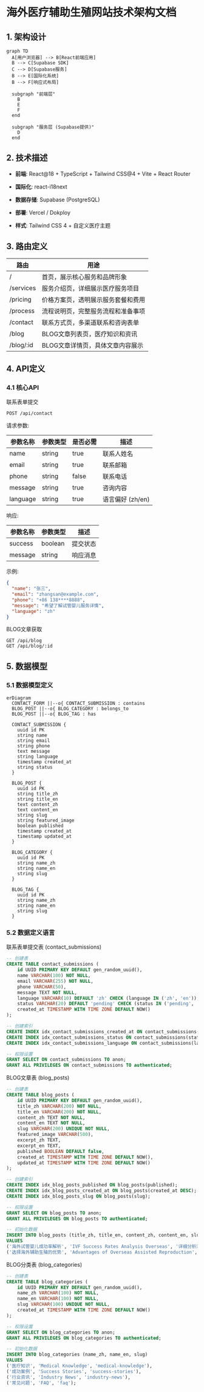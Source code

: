 # 海外医疗辅助生殖网站技术架构文档

## 1. 架构设计

```mermaid
graph TD
  A[用户浏览器] --> B[React前端应用]
  B --> C[Supabase SDK]
  C --> D[Supabase服务]
  B --> E[国际化系统]
  B --> F[响应式布局]

  subgraph "前端层"
    B
    E
    F
  end

  subgraph "服务层 (Supabase提供)"
    D
  end
```

## 2. 技术描述

* **前端**: React\@18 + TypeScript + Tailwind CSS\@4 + Vite + React Router

* **国际化**: react-i18next

* **数据存储**: Supabase (PostgreSQL)

* **部署**: Vercel / Dokploy

* **样式**: Tailwind CSS 4 + 自定义医疗主题

## 3. 路由定义

| 路由        | 用途                 |
| --------- | ------------------ |
| /         | 首页，展示核心服务和品牌形象     |
| /services | 服务介绍页，详细展示医疗服务项目   |
| /pricing  | 价格方案页，透明展示服务套餐和费用  |
| /process  | 流程说明页，完整服务流程和准备事项  |
| /contact  | 联系方式页，多渠道联系和咨询表单   |
| /blog     | BLOG文章列表页，医疗知识和资讯  |
| /blog/:id | BLOG文章详情页，具体文章内容展示 |

## 4. API定义

### 4.1 核心API

联系表单提交

```
POST /api/contact
```

请求参数:

| 参数名称     | 参数类型   | 是否必需  | 描述           |
| -------- | ------ | ----- | ------------ |
| name     | string | true  | 联系人姓名        |
| email    | string | true  | 联系邮箱         |
| phone    | string | false | 联系电话         |
| message  | string | true  | 咨询内容         |
| language | string | true  | 语言偏好 (zh/en) |

响应:

| 参数名称    | 参数类型    | 描述   |
| ------- | ------- | ---- |
| success | boolean | 提交状态 |
| message | string  | 响应消息 |

示例:

```json
{
  "name": "张三",
  "email": "zhangsan@example.com",
  "phone": "+86 138****8888",
  "message": "希望了解试管婴儿服务详情",
  "language": "zh"
}
```

BLOG文章获取

```
GET /api/blog
GET /api/blog/:id
```

## 5. 数据模型

### 5.1 数据模型定义

```mermaid
erDiagram
  CONTACT_FORM ||--o{ CONTACT_SUBMISSION : contains
  BLOG_POST ||--o{ BLOG_CATEGORY : belongs_to
  BLOG_POST ||--o{ BLOG_TAG : has

  CONTACT_SUBMISSION {
    uuid id PK
    string name
    string email
    string phone
    text message
    string language
    timestamp created_at
    string status
  }
  
  BLOG_POST {
    uuid id PK
    string title_zh
    string title_en
    text content_zh
    text content_en
    string slug
    string featured_image
    boolean published
    timestamp created_at
    timestamp updated_at
  }
  
  BLOG_CATEGORY {
    uuid id PK
    string name_zh
    string name_en
    string slug
  }
  
  BLOG_TAG {
    uuid id PK
    string name_zh
    string name_en
    string slug
  }
```

### 5.2 数据定义语言

联系表单提交表 (contact\_submissions)

```sql
-- 创建表
CREATE TABLE contact_submissions (
    id UUID PRIMARY KEY DEFAULT gen_random_uuid(),
    name VARCHAR(100) NOT NULL,
    email VARCHAR(255) NOT NULL,
    phone VARCHAR(50),
    message TEXT NOT NULL,
    language VARCHAR(10) DEFAULT 'zh' CHECK (language IN ('zh', 'en')),
    status VARCHAR(20) DEFAULT 'pending' CHECK (status IN ('pending', 'processed', 'replied')),
    created_at TIMESTAMP WITH TIME ZONE DEFAULT NOW()
);

-- 创建索引
CREATE INDEX idx_contact_submissions_created_at ON contact_submissions(created_at DESC);
CREATE INDEX idx_contact_submissions_status ON contact_submissions(status);
CREATE INDEX idx_contact_submissions_language ON contact_submissions(language);

-- 权限设置
GRANT SELECT ON contact_submissions TO anon;
GRANT ALL PRIVILEGES ON contact_submissions TO authenticated;
```

BLOG文章表 (blog\_posts)

```sql
-- 创建表
CREATE TABLE blog_posts (
    id UUID PRIMARY KEY DEFAULT gen_random_uuid(),
    title_zh VARCHAR(200) NOT NULL,
    title_en VARCHAR(200) NOT NULL,
    content_zh TEXT NOT NULL,
    content_en TEXT NOT NULL,
    slug VARCHAR(200) UNIQUE NOT NULL,
    featured_image VARCHAR(500),
    excerpt_zh TEXT,
    excerpt_en TEXT,
    published BOOLEAN DEFAULT false,
    created_at TIMESTAMP WITH TIME ZONE DEFAULT NOW(),
    updated_at TIMESTAMP WITH TIME ZONE DEFAULT NOW()
);

-- 创建索引
CREATE INDEX idx_blog_posts_published ON blog_posts(published);
CREATE INDEX idx_blog_posts_created_at ON blog_posts(created_at DESC);
CREATE INDEX idx_blog_posts_slug ON blog_posts(slug);

-- 权限设置
GRANT SELECT ON blog_posts TO anon;
GRANT ALL PRIVILEGES ON blog_posts TO authenticated;

-- 初始化数据
INSERT INTO blog_posts (title_zh, title_en, content_zh, content_en, slug, published, excerpt_zh, excerpt_en)
VALUES 
('海外试管婴儿成功率解析', 'IVF Success Rates Analysis Overseas', '详细分析海外试管婴儿的成功率因素...', 'Detailed analysis of IVF success rate factors overseas...', 'ivf-success-rates-analysis', true, '了解影响海外试管婴儿成功率的关键因素', 'Understanding key factors affecting overseas IVF success rates'),
('选择海外辅助生殖的优势', 'Advantages of Overseas Assisted Reproduction', '探讨选择海外辅助生殖服务的各项优势...', 'Exploring the advantages of choosing overseas assisted reproduction services...', 'overseas-reproduction-advantages', true, '海外辅助生殖在技术、服务等方面的优势分析', 'Analysis of overseas assisted reproduction advantages in technology and services');
```

BLOG分类表 (blog\_categories)

```sql
-- 创建表
CREATE TABLE blog_categories (
    id UUID PRIMARY KEY DEFAULT gen_random_uuid(),
    name_zh VARCHAR(100) NOT NULL,
    name_en VARCHAR(100) NOT NULL,
    slug VARCHAR(100) UNIQUE NOT NULL,
    created_at TIMESTAMP WITH TIME ZONE DEFAULT NOW()
);

-- 权限设置
GRANT SELECT ON blog_categories TO anon;
GRANT ALL PRIVILEGES ON blog_categories TO authenticated;

-- 初始化数据
INSERT INTO blog_categories (name_zh, name_en, slug)
VALUES 
('医疗知识', 'Medical Knowledge', 'medical-knowledge'),
('成功案例', 'Success Stories', 'success-stories'),
('行业资讯', 'Industry News', 'industry-news'),
('常见问题', 'FAQ', 'faq');
```

